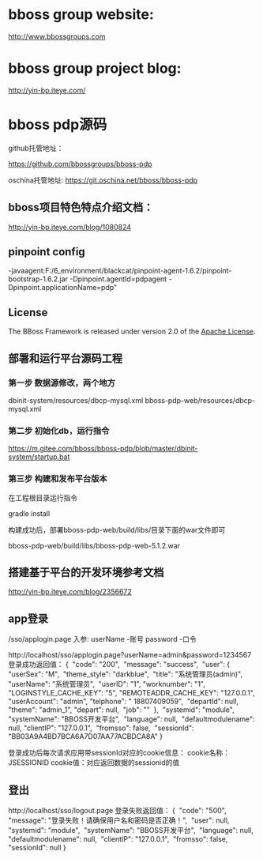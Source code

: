 ﻿# bboss group website:
http://www.bbossgroups.com

# bboss group project blog:
http://yin-bp.iteye.com/

# bboss pdp源码
github托管地址： 

https://github.com/bbossgroups/bboss-pdp 

oschina托管地址:
https://git.oschina.net/bboss/bboss-pdp



## bboss项目特色特点介绍文档：
http://yin-bp.iteye.com/blog/1080824

## pinpoint config

-javaagent:F:/6_environment/blackcat/pinpoint-agent-1.6.2/pinpoint-bootstrap-1.6.2.jar -Dpinpoint.agentId=pdpagent -Dpinpoint.applicationName=pdp"

## License

The BBoss Framework is released under version 2.0 of the [Apache License][].

[Apache License]: http://www.apache.org/licenses/LICENSE-2.0

## 部署和运行平台源码工程

### 第一步 数据源修改，两个地方

dbinit-system/resources/dbcp-mysql.xml
bboss-pdp-web/resources/dbcp-mysql.xml

### 第二步 初始化db，运行指令

https://m.gitee.com/bboss/bboss-pdp/blob/master/dbinit-system/startup.bat

### 第三步 构建和发布平台版本

在工程根目录运行指令

gradle install

构建成功后，部署bboss-pdp-web/build/libs/目录下面的war文件即可

bboss-pdp-web/build/libs/bboss-pdp-web-5.1.2.war



## 搭建基于平台的开发环境参考文档

http://yin-bp.iteye.com/blog/2356672

## app登录
/sso/applogin.page
入参:
userName  -账号
password  -口令

http://localhost/sso/applogin.page?userName=admin&password=1234567
登录成功返回值：
{
​	"code": "200",
​	"message": "success",
​	"user": {
​		"userSex": "M",
​		"theme_style": "darkblue",
​		"title": "系统管理员(admin)",
​		"userName": "系统管理员",
​		"userID": "1",
​		"worknumber": "1",
​		"LOGINSTYLE_CACHE_KEY": "5",
​		"REMOTEADDR_CACHE_KEY": "127.0.0.1",
​		"userAccount": "admin",
​		"telphone": " 18807409059",
​		"departId": null,
​		"theme": "admin_1",
​		"depart": null,
​		"job": ""
​	},
​	"systemid": "module",
​	"systemName": "BBOSS开发平台",
​	"language": null,
​	"defaultmodulename": null,
​	"clientIP": "127.0.0.1",
​	"fromsso": false,
​	"sessionId": "BB03A9A4BD7BCA6A7D07AA77ACBDCA8A"
}

登录成功后每次请求应用带sessionId对应的cookie信息：
cookie名称：JSESSIONID
cookie值：对应返回数据的sessionid的值

## 登出
http://localhost/sso/logout.page
登录失败返回值：
{
​	"code": "500",
​	"message": "登录失败！请确保用户名和密码是否正确！",
​	"user": null,
​	"systemid": "module",
​	"systemName": "BBOSS开发平台",
​	"language": null,
​	"defaultmodulename": null,
​	"clientIP": "127.0.0.1",
​	"fromsso": false,
​	"sessionId": null
}


